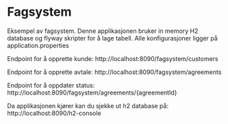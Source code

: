 # Fagsystem
Eksempel av fagsystem. Denne applikasjonen bruker in memory H2 database og flyway skripter for å lage tabell.
Alle konfigurasjoner ligger på application.properties  
  
Endpoint for å opprette kunde:
http://localhost:8090/fagsystem/customers
  
Endpoint for å opprette avtale:
http://localhost:8090/fagsystem/agreements
  
Endpoint for å oppdater status:
http://localhost:8090/fagsystem/agreements/{agreementId}
  
Da applikasjonen kjører kan du sjekke ut h2 database på:
http://localhost:8090/h2-console